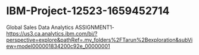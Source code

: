 # IBM-Project-12523-1659452714
Global Sales Data Analytics
ASSIGNMENT1-https://us3.ca.analytics.ibm.com/bi/?perspective=explore&pathRef=.my_folders%2FTarun%2Bexploration&subView=model000001834200c92e_00000001
